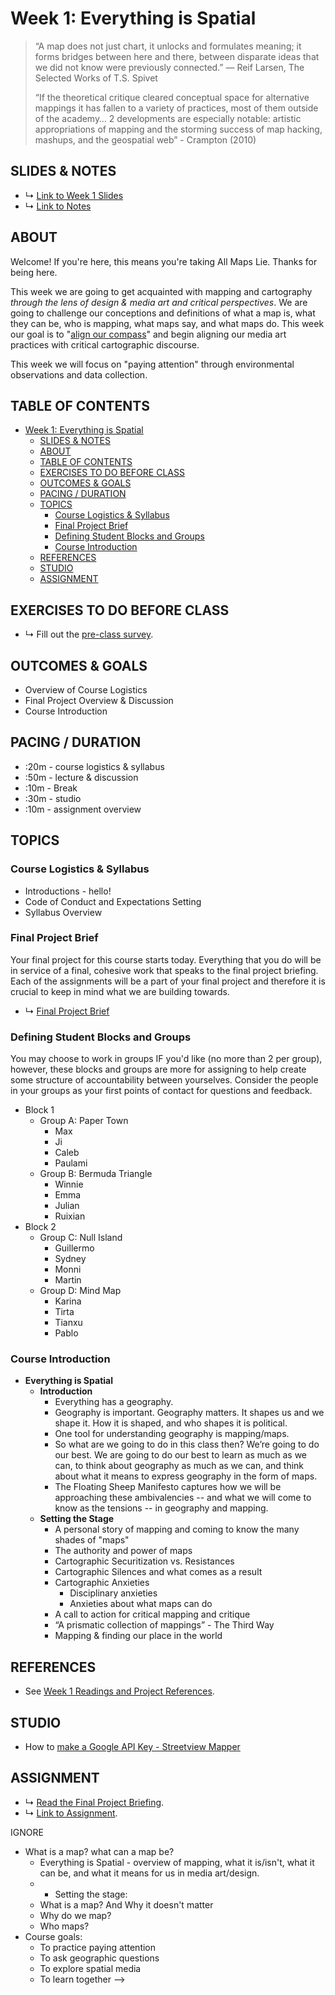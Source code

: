 # Week 1: Everything is Spatial

> “A map does not just chart, it unlocks and formulates meaning; it forms bridges between here and there, between disparate ideas that we did not know were previously connected.” ― Reif Larsen, The Selected Works of T.S. Spivet 
> 
> “If the theoretical critique cleared conceptual space for alternative mappings it has fallen to a variety of practices, most of them outside of the academy… 2 developments are especially notable: artistic appropriations of mapping and the storming success of map hacking, mashups, and the geospatial web” - Crampton (2010)

## SLIDES & NOTES
* ↳ [Link to Week 1 Slides](https://docs.google.com/presentation/d/1-siDyOb3lswuyA8C61EDtqBf8eIw4jGAtrlGx7o3NWI/edit?usp=sharing)
* ↳ [Link to Notes](https://docs.google.com/document/d/1Eh7NamHQQ8GW5zhG6vMBfZKNen9LYZduoy5Tl7ETjPA/edit?usp=sharing)

## ABOUT

Welcome! If you're here, this means you're taking All Maps Lie. Thanks for being here.

This week we are going to get acquainted with mapping and cartography *through the lens of design & media art and critical perspectives*. We are going to challenge our conceptions and definitions of what a map is, what they can be, who is mapping, what maps say, and what maps do. This week our goal is to "[align our compass](http://www.wordsinspace.net/mapsmedia/fall2018/portfolio/august-29-calibrating-the-compass/)" and begin aligning our media art practices with critical cartographic discourse.

This week we will focus on "paying attention" through environmental observations and data collection.

## TABLE OF CONTENTS

- [Week 1: Everything is Spatial](#week-1-everything-is-spatial)
  - [SLIDES & NOTES](#slides--notes)
  - [ABOUT](#about)
  - [TABLE OF CONTENTS](#table-of-contents)
  - [EXERCISES TO DO BEFORE CLASS](#exercises-to-do-before-class)
  - [OUTCOMES & GOALS](#outcomes--goals)
  - [PACING / DURATION](#pacing--duration)
  - [TOPICS](#topics)
    - [Course Logistics & Syllabus](#course-logistics--syllabus)
    - [Final Project Brief](#final-project-brief)
    - [Defining Student Blocks and Groups](#defining-student-blocks-and-groups)
    - [Course Introduction](#course-introduction)
  - [REFERENCES](#references)
  - [STUDIO](#studio)
  - [ASSIGNMENT](#assignment)

## EXERCISES TO DO BEFORE CLASS

* ↳ Fill out the [pre-class survey](https://forms.gle/sQ1E9ywrJxbDskVL7).

## OUTCOMES & GOALS

* Overview of Course Logistics
* Final Project Overview & Discussion
* Course Introduction

## PACING / DURATION

* :20m - course logistics & syllabus
* :50m - lecture & discussion
* :10m - Break
* :30m - studio
* :10m - assignment overview


## TOPICS

### Course Logistics & Syllabus

* Introductions - hello!
* Code of Conduct and Expectations Setting
* Syllabus Overview

### Final Project Brief

Your final project for this course starts today. Everything that you do will be in service of a final, cohesive work that speaks to the final project briefing. Each of the assignments will be a part of your final project and therefore it is crucial to keep in mind what we are building towards. 

* ↳ [Final Project Brief](../assignments/final-project.md)


### Defining Student Blocks and Groups

You may choose to work in groups IF you'd like (no more than 2 per group), however, these blocks and groups are more for assigning to help create some structure of accountability between yourselves. Consider the people in your groups as your first points of contact for questions and feedback. 

* Block 1
  * Group A: Paper Town
    * Max
    * Ji
    * Caleb
    * Paulami
  * Group B: Bermuda Triangle
    * Winnie
    * Emma
    * Julian
    * Ruixian
* Block 2
  * Group C: Null Island
    * Guillermo
    * Sydney
    * Monni
    * Martin
  * Group D: Mind Map
    * Karina
    * Tirta
    * Tianxu
    * Pablo


### Course Introduction

* **Everything is Spatial**
  * **Introduction**
    * Everything has a geography.
    * Geography is important. Geography matters. It shapes us and we shape it. How it is shaped, and who shapes it is political. 
    * One tool for understanding geography is mapping/maps. 
    * So what are we going to do in this class then? We’re going to do our best. We are going to do our best to learn as much as we can, to think about geography as much as we can, and think about what it means to express geography in the form of maps. 
    * The Floating Sheep Manifesto captures how we will be approaching these ambivalencies -- and what we will come to know as the tensions -- in geography and mapping. 
  * **Setting the Stage**
    * A personal story of mapping and coming to know the many shades of "maps"
    * The authority and power of maps
    * Cartographic Securitization vs. Resistances
    * Cartographic Silences and what comes as a result
    * Cartographic Anxieties
      * Disciplinary anxieties
      * Anxieties about what maps can do
    * A call to action for critical mapping and critique
    * “A prismatic collection of mappings” - The Third Way
    * Mapping & finding our place in the world 


## REFERENCES

* See [Week 1 Readings and Project References](../BIBLIOGRAPHY.md#week-01-everything-is-spatial).

## STUDIO

<!-- * ↳ [Link to Studio](../guides/paying-attention-guide.md). -->
<!-- * ↳ Introducing the [Implosion Project/Method](https://journal.culanth.org/index.php/ca/article/view/ca29.2.09/301). -->
<!-- * ↳ [Cartography Code of Ethics](https://github.com/joeyklee/carto-code-of-ethics)? -->
* How to [make a Google API Key - Streetview Mapper](https://learn.streetview-mapper.org/#/?id=making-a-google-maps-api-key)


## ASSIGNMENT

* ↳ [Read the Final Project Briefing](../assignments/final-project.md).
* ↳ [Link to Assignment](../assignments/assignment_01.md).




<!-- 


<!-- We will be exploring the following concepts in today's class:
* Key concepts:
  * "Situated Knowledges"
  * Production of Space
* We will ask:
  * What is a map? who maps? and to what end?
* We will see exampples of:
    * Reference maps
    * Thematic maps -->


<!-- * Situating "mapping"
  * Who maps? 
  * What is being mapped? 
  * and to what ends?
* Situating our approach: Artists shaping (and being shaped by) spatial media
  * Why are we are mapping?
  * What will we be mapping?
  * How will we be mapping? -->


IGNORE
* What is a map? what can a map be?
  * Everything is Spatial - overview of mapping, what it is/isn't, what it can be, and what it means for us in media art/design.
  * * Setting the stage:
  * What is a map? And Why it doesn't matter
  * Why do we map?
  * Who maps?
* Course goals:
  * To practice paying attention 
  * To ask geographic questions 
  * To explore spatial media
  * To learn together
 -->
